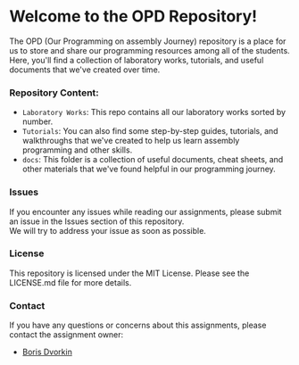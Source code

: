 # Welcome to the OPD Repository!

The OPD (Our Programming on assembly Journey) repository is a place for us to store and share our programming resources among all of the students. 
Here, you'll find a collection of laboratory works, tutorials, and useful documents that we've created over time.

### Repository Content:
- `Laboratory Works`: This repo contains all our laboratory works sorted by number.
- `Tutorials`: You can also find some step-by-step guides, tutorials, and walkthroughs that we've created to help us learn assembly programming and other skills.
- `docs`: This folder is a collection of useful documents, cheat sheets, and other materials that we've found helpful in our programming journey.

### Issues

If you encounter any issues while reading our assignments, please submit an issue in the Issues section of this repository.   
We will try to address your issue as soon as possible.

### License

This repository is licensed under the MIT License. Please see the LICENSE.md file for more details.

### Contact

If you have any questions or concerns about this assignments, please contact the assignment owner:
- [Boris Dvorkin](https://github.com/worthant)  
